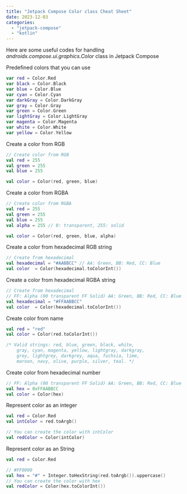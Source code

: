 ```yaml
---
title: "Jetpack Compose Color class Cheat Sheet"
date: 2023-12-03
categories: 
  - "jetpack-compose"
  - "kotlin"
---
```


Here are some useful codes for handling _androidx.compose.ui.graphics.Color_ class in Jetpack Compose

Predefined colors that you can use

```kotlin
var red = Color.Red
var black = Color.Black
var blue = Color.Blue
var cyan = Color.Cyan
var darkGray = Color.DarkGray
var gray = Color.Gray
var green = Color.Green
var lightGray = Color.LightGray
var magenta = Color.Magenta
var white = Color.White
var yellow = Color.Yellow
```

Create a color from RGB

```kotlin
// Create color from RGB
val red = 255
val green = 255
val blue = 255

val color = Color(red, green, blue)
```

Create a color from RGBA

```kotlin
// Create color from RGBA
val red = 255
val green = 255
val blue = 255
val alpha = 255 // 0: transparent, 255: solid

val color = Color(red, green, blue, alpha)
```

Create a color from hexadecimal RGB string

```kotlin
// Create from hexadecimal
val hexadecimal = "#AABBCC" // AA: Green, BB: Red, CC: Blue
val color  = Color(hexadecimal.toColorInt())
```

Create a color from hexadecimal RGBA string

```kotlin
// Create from hexadecimal
// FF: Alpha (00 transparent FF Solid) AA: Green, BB: Red, CC: Blue
val hexadecimal = "#FFAABBCC"
val color  = Color(hexadecimal.toColorInt())
```

Create color from name

```kotlin
val red = "red"
val color = Color(red.toColorInt())

/* Valid strings: red, blue, green, black, white,
    gray, cyan, magenta, yellow, lightgray, darkgray,
    grey, lightgrey, darkgrey, aqua, fuchsia, lime,
    maroon, navy, olive, purple, silver, teal. */
```

Create color from hexadecimal number

```kotlin
// FF: Alpha (00 transparent FF Solid) AA: Green, BB: Red, CC: Blue
val hex = 0xFFAABBCC
val color = Color(hex)
```

Represent color as an integer

```kotlin
val red = Color.Red
val intColor = red.toArgb()

// You can create the color with intColor
val redColor = Color(intColor)
```

Represent color as an String

```kotlin
val red = Color.Red

// #FF0000
val hex = "#" + Integer.toHexString(red.toArgb()).uppercase()
// You can create the color with hex
val redColor = Color(hex.toColorInt())
```

